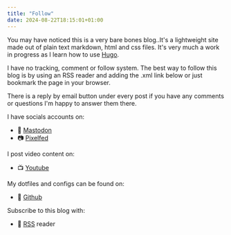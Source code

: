 ```yaml
---
title: "Follow"
date: 2024-08-22T18:15:01+01:00
---
```


You may have noticed this is a very bare bones blog..It's a lightweight site made out of plain text markdown, html and css files. It's very much a work in progress as I learn how to use [Hugo](https://gohugo.io/). 

I have no tracking, comment or follow system. The best way to follow this blog is by using an RSS reader and adding the .xml link below or just bookmark the page in your browser.

There is a reply by email button under every post if you have any comments or questions I'm happy to answer them there. 

I have socials accounts on:
- 🐘 [Mastodon](https://mastodon.social/@bledley)
- 📷 [Pixelfed](https://pixelfed.social/bledley)

I post video content on:
- 📺 [Youtube](https://www.youtube.com/@bledleysworld)

My dotfiles and configs can be found on:
- 🤖 [Github](https://github.com/bleds1)

Subscribe to this blog with:
- 📰 [RSS](/index.xml) reader
